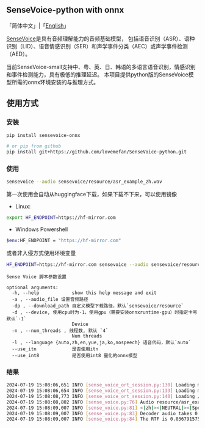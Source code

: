 ## SenseVoice-python with onnx

「简体中文」|「[English](./README-EN.md)」


[SenseVoice](https://github.com/FunAudioLLM/SenseVoice)是具有音频理解能力的音频基础模型，
包括语音识别（ASR）、语种识别（LID）、语音情感识别（SER）和声学事件分类（AEC）或声学事件检测（AED）。

当前SenseVoice-small支持中、粤、英、日、韩语的多语言语音识别，情感识别和事件检测能力，具有极低的推理延迟。
本项目提供python版的SenseVoice模型所需的onnx环境安装的与推理方式。


## 使用方式

### 安装
```bash
pip install sensevoice-onnx

# or pip from github
pip install git+https://github.com/lovemefan/SenseVoice-python.git
```

### 使用

```bash
sensevoice --audio sensevoice/resource/asr_example_zh.wav
```


第一次使用会自动从huggingface下载，如果下载不下来，可以使用镜像

* Linux:
```bash 
export HF_ENDPOINT=https://hf-mirror.com
```

* Windows Powershell

```bash
$env:HF_ENDPOINT = "https://hf-mirror.com"
```

或者非入侵方式使用环境变量
```bash
HF_ENDPOINT=https://hf-mirror.com sensevoice --audio sensevoice/resource/asr_example_zh.wav
```



```
Sense Voice 脚本参数设置

optional arguments:
  -h, --help            show this help message and exit
  -a , --audio_file 设置音频路径
  -dp , --download_path 自定义模型下载路径，默认`sensevoice/resource`
  -d , --device, 使用cpu时为-1，使用gpu（需要安装onnxruntime-gpu）时指定卡号 默认`-1`
                        Device
  -n , --num_threads , 线程数, 默认 `4`
                        Num threads
  -l , --language {auto,zh,en,yue,ja,ko,nospeech} 语音代码，默认`auto`
  --use_itn             是否使用itn
  --use_int8            是否使用int8 量化的onnx模型

```

### 结果


```bash
2024-07-19 15:08:06,651 INFO [sense_voice_ort_session.py:130] Loading model from /Users/cenglingfan/Code/python-project/SenseVoice-python/sensevoice/resource/embedding.npy
2024-07-19 15:08:06,654 INFO [sense_voice_ort_session.py:133] Loading model /Users/cenglingfan/Code/python-project/SenseVoice-python/sensevoice/resource/sense-voice-encoder.onnx
2024-07-19 15:08:08,773 INFO [sense_voice_ort_session.py:140] Loading /Users/cenglingfan/Code/python-project/SenseVoice-python/sensevoice/resource/sense-voice-encoder.onnx takes 2.12 seconds
2024-07-19 15:08:08,802 INFO [sense_voice.py:76] Audio resource/asr_example_zh.wav is 5.58 seconds
2024-07-19 15:08:09,007 INFO [sense_voice.py:81] <|zh|><|NEUTRAL|><|Speech|><|woitn|>欢迎大家来体验达摩院推出的语音识别模型
2024-07-19 15:08:09,007 INFO [sense_voice.py:83] Decoder audio takes 0.20529699325561523 seconds
2024-07-19 15:08:09,007 INFO [sense_voice.py:84] The RTF is 0.0367915758522608.
```

